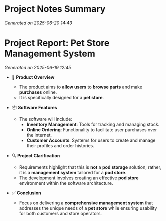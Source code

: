 # Project Notes Summary

*Generated on 2025-06-20 14:43*

# Project Report: Pet Store Management System

*Generated on 2025-06-19 12:45*

- 🛒 **Product Overview**
  - The product aims to **allow users** to **browse parts** and make **purchases** online.
  - It is specifically designed for a **pet store**.

- 📦 **Software Features**
  - The software will include:
    - **Inventory Management**: Tools for tracking and managing stock.
    - **Online Ordering**: Functionality to facilitate user purchases over the internet.
    - **Customer Accounts**: Systems for users to create and manage their profiles and order histories.

- 🔍 **Project Clarification**
  - Requirements highlight that this is **not** a **pod storage** solution; rather, it is a **management system** tailored for a **pod store**.
  - The development involves creating an effective **pod store** environment within the software architecture.

- ✅ **Conclusion**
  - Focus on delivering a **comprehensive management system** that addresses the unique needs of a **pet store** while ensuring usability for both customers and store operators.